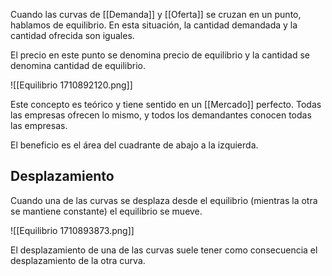 Cuando las curvas de [[Demanda]] y [[Oferta]] se cruzan en un punto, hablamos de equilibrio. En esta situación, la cantidad demandada y la cantidad ofrecida son iguales.

El precio en este punto se denomina precio de equilibrio y la cantidad se denomina cantidad de equilibrio.

![[Equilibrio 1710892120.png]]

Este concepto es teórico y tiene sentido en un [[Mercado]] perfecto. Todas las empresas ofrecen lo mismo, y todos los demandantes conocen todas las empresas.

El beneficio es el área del cuadrante de abajo a la izquierda.

## Desplazamiento

Cuando una de las curvas se desplaza desde el equilibrio (mientras la otra se mantiene constante) el equilibrio se mueve.

![[Equilibrio 1710893873.png]]

El desplazamiento de una de las curvas suele tener como consecuencia el desplazamiento de la otra curva.
